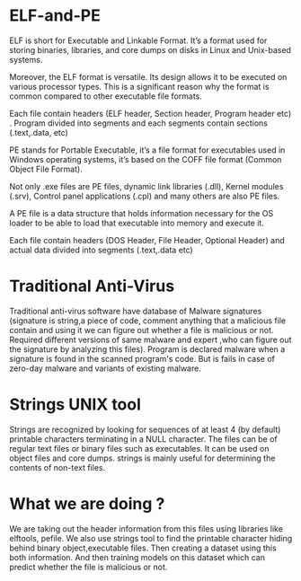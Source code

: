 # ELF-and-PE
ELF is short for Executable and Linkable Format. It’s a format used for storing binaries, libraries, and core dumps on disks in Linux and Unix-based systems.

Moreover, the ELF format is versatile. Its design allows it to be executed on various processor types. This is a significant reason why the format is common compared to other executable file formats.

Each file contain headers (ELF header, Section header, Program header etc) . Program divided into segments and each segments contain sections (.text,.data, etc)

PE stands for Portable Executable, it’s a file format for executables used in Windows operating systems, it’s based on the COFF file format (Common Object File Format).

Not only .exe files are PE files, dynamic link libraries (.dll), Kernel modules (.srv), Control panel applications (.cpl) and many others are also PE files.

A PE file is a data structure that holds information necessary for the OS loader to be able to load that executable into memory and execute it.

Each file contain headers (DOS Header, File Header, Optional Header) and actual data divided into segments (.text,.data etc)

# Traditional Anti-Virus 
Traditional anti-virus software have database of Malware signatures (signature is string,a piece of code, comment anything that a malicious file contain and using it
we can figure out whether a file is malicious or not. Required different versions of same malware and expert ,who can figure out the signature by analyzing this files).
Program is declared malware when a signature is found in the scanned program's code. But is fails in case of zero-day malware and variants of existing malware.

# Strings UNIX tool
Strings are recognized by looking for sequences of at least 4 (by default) printable characters terminating in a NULL character. The files can be of regular text files or binary files such as executables. It can be used on object files and core dumps. strings is mainly useful for determining the contents of non-text files.

# What we are doing ? 
We are taking out the header information from this files using libraries like elftools, pefile. We also use strings tool to find the printable character hiding behind
binary object,executable files. Then creating a dataset using this both information. And then training models on this dataset which can predict whether the file is 
malicious or not.
